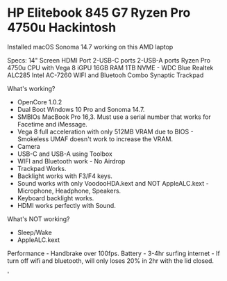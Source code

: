 # HP Elitebook 845 G7 Ryzen Pro 4750u Hackintosh
 
Installed macOS Sonoma 14.7 working on this AMD laptop

Specs:
14" Screen
HDMI Port
2-USB-C ports
2-USB-A ports
Ryzen Pro 4750u CPU with Vega 8 iGPU
16GB RAM
1TB NVME - WDC Blue
Realtek ALC285
Intel AC-7260 WIFI and Bluetooh Combo
Synaptic Trackpad

What's working?

- OpenCore 1.0.2
- Dual Boot Windows 10 Pro and Sonoma 14.7.
- SMBIOs MacBook Pro 16,3. Must use a serial number that works for Facetime and iMessage.
- Vega 8 full acceleration with only 512MB VRAM due to BIOS - Smokeless UMAF doesn't work to increase the VRAM.
- Camera
- USB-C and USB-A using Toolbox
- WIFI and Bluetooth work - No Airdrop
- Trackpad Works.
- Backlight works with F3/F4 keys.
- Sound works with only VoodooHDA.kext and NOT AppleALC.kext - Microphone, Headphone, Speakers.
- Keyboard backlight works.
- HDMI works perfectly with Sound.

What's NOT working?

- Sleep/Wake
- AppleALC.kext

Performance - Handbrake over 100fps.
Battery - 3-4hr surfing internet - If turn off wifi and bluetooth, will only loses 20% in 2hr with the lid closed.


'


